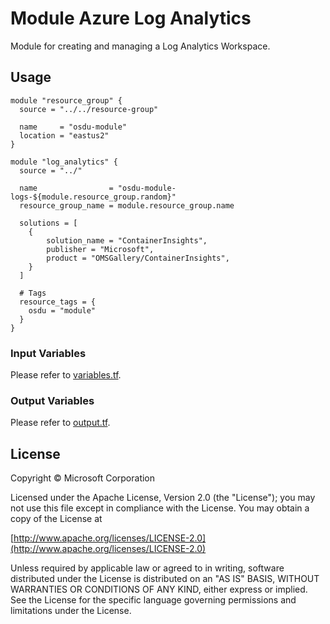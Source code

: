 # Module Azure Log Analytics

Module for creating and managing a Log Analytics Workspace.

## Usage

```
module "resource_group" {
  source = "../../resource-group"

  name     = "osdu-module"
  location = "eastus2"
}

module "log_analytics" {
  source = "../"

  name                = "osdu-module-logs-${module.resource_group.random}"
  resource_group_name = module.resource_group.name

  solutions = [
    {
        solution_name = "ContainerInsights",
        publisher = "Microsoft",
        product = "OMSGallery/ContainerInsights",
    }
  ]

  # Tags
  resource_tags = {
    osdu = "module"
  }
}
```

### Input Variables

Please refer to [variables.tf](./variables.tf).

### Output Variables

Please refer to [output.tf](./output.tf).


## License
Copyright © Microsoft Corporation

Licensed under the Apache License, Version 2.0 (the "License");
you may not use this file except in compliance with the License.
You may obtain a copy of the License at 

[http://www.apache.org/licenses/LICENSE-2.0](http://www.apache.org/licenses/LICENSE-2.0)

Unless required by applicable law or agreed to in writing, software
distributed under the License is distributed on an "AS IS" BASIS,
WITHOUT WARRANTIES OR CONDITIONS OF ANY KIND, either express or implied.
See the License for the specific language governing permissions and
limitations under the License.
